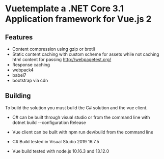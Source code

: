 # Vuetemplate a .NET Core 3.1 Application framework for Vue.js 2

## Features
 * Content compression using gzip or brotli 
 * Static content caching with custom scheme for assets while not caching html content for passing http://webpagetest.org/ 
 * Response caching
 * webpack4
 * babel7
 * bootstrap via cdn


## Building
To build the solution you must build the C# solution and the vue client.  
* C# can be built through visual studio or from the command line with dotnet build --configuration Release
* Vue client can be built with npm run dev/build from the command line

* C# Build tested in Visual Studio 2019 16.7.5
* Vue build tested with node.js 10.16.3 and 13.12.0
